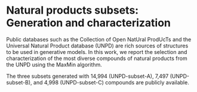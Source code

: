 # Natural products subsets: Generation and characterization 
Public databases such as the Collection of Open NatUral ProdUcTs and the Universal Natural Product database (UNPD) are rich sources of structures  to be used in generative models. In this work, we report the selection and characterization of the most diverse compounds of natural products from the UNPD using the MaxMin algorithm.


The three subsets generated with 14,994 (UNPD-subset-A), 7,497 (UNPD-subset-B), and 4,998 (UNPD-subset-C) compounds are publicly available.
